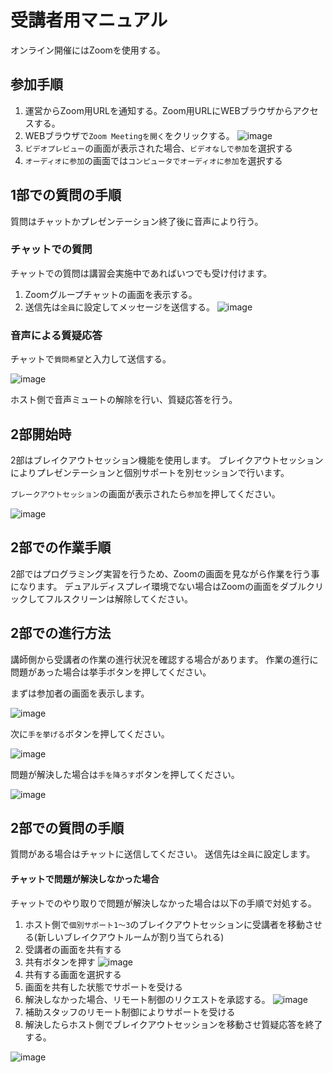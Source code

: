 # 受講者用マニュアル

オンライン開催にはZoomを使用する。

## 参加手順

1. 運営からZoom用URLを通知する。Zoom用URLにWEBブラウザからアクセスする。
1. WEBブラウザで`Zoom Meetingを開く`をクリックする。
![image](https://user-images.githubusercontent.com/6216077/81894091-f5ae9780-95e9-11ea-887b-8ee4ea385980.png)
1. `ビデオプレビュー`の画面が表示された場合、`ビデオなしで参加`を選択する
1. `オーディオに参加`の画面では`コンピュータでオーディオに参加`を選択する

## 1部での質問の手順

質問はチャットかプレゼンテーション終了後に音声により行う。

### チャットでの質問
チャットでの質問は講習会実施中であればいつでも受け付けます。

1. Zoomグループチャットの画面を表示する。
1. 送信先は`全員`に設定してメッセージを送信する。
![image](https://user-images.githubusercontent.com/6216077/81923642-f4e12a00-9618-11ea-84de-91ce4cdabeb9.png)

### 音声による質疑応答
チャットで`質問希望`と入力して送信する。

![image](https://user-images.githubusercontent.com/6216077/81924058-8b155000-9619-11ea-8b0b-41faea315fb4.png)

ホスト側で音声ミュートの解除を行い、質疑応答を行う。

## 2部開始時
2部はブレイクアウトセッション機能を使用します。
ブレイクアウトセッションによりプレゼンテーションと個別サポートを別セッションで行います。

`ブレークアウトセッション`の画面が表示されたら`参加`を押してください。

![image](https://user-images.githubusercontent.com/6216077/81927189-33c5ae80-961e-11ea-9f87-e719e82364cf.png)


## 2部での作業手順
2部ではプログラミング実習を行うため、Zoomの画面を見ながら作業を行う事になります。
デュアルディスプレイ環境でない場合はZoomの画面をダブルクリックしてフルスクリーンは解除してください。

## 2部での進行方法
講師側から受講者の作業の進行状況を確認する場合があります。
作業の進行に問題があった場合は挙手ボタンを押してください。

まずは参加者の画面を表示します。

![image](https://user-images.githubusercontent.com/6216077/81927663-fd3c6380-961e-11ea-87f3-ad9468ba4f1b.png)

次に`手を挙げる`ボタンを押してください。

![image](https://user-images.githubusercontent.com/6216077/81927547-c9f9d480-961e-11ea-9ffa-8472377e9535.png)

問題が解決した場合は`手を降ろす`ボタンを押してください。

![image](https://user-images.githubusercontent.com/6216077/81927605-e564df80-961e-11ea-9bf6-4587c6a2c1cf.png)

## 2部での質問の手順
質問がある場合はチャットに送信してください。
送信先は`全員`に設定します。

#### チャットで問題が解決しなかった場合
チャットでのやり取りで問題が解決しなかった場合は以下の手順で対処する。

1. ホスト側で`個別サポート1～3`のブレイクアウトセッションに受講者を移動させる(新しいブレイクアウトルームが割り当てられる)
1. 受講者の画面を共有する
  1. 共有ボタンを押す
![image](https://user-images.githubusercontent.com/6216077/81927911-6623db80-961f-11ea-8c21-42cf3a4e9dcf.png)
  1. 共有する画面を選択する
1. 画面を共有した状態でサポートを受ける
1. 解決しなかった場合、リモート制御のリクエストを承認する。
![image](https://user-images.githubusercontent.com/6216077/81928516-56f15d80-9620-11ea-9746-ab30579aaf43.png)
1. 補助スタッフのリモート制御によりサポートを受ける
1. 解決したらホスト側でブレイクアウトセッションを移動させ質疑応答を終了する。

![image](https://user-images.githubusercontent.com/6216077/81926148-7edec200-961c-11ea-83b3-69d8208257d3.png)
